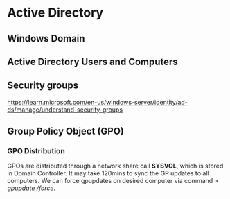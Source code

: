 # Active Directory

## Windows Domain

## Active Directory Users and Computers

## Security groups

https://learn.microsoft.com/en-us/windows-server/identity/ad-ds/manage/understand-security-groups

## Group Policy Object (GPO)

### GPO Distribution

GPOs are distributed through a network share call **SYSVOL**, which is stored in Domain Controller. It may take 120mins to sync the GP updates to all computers. We can force gpupdates on desired computer via command *> gpupdate /force*.

